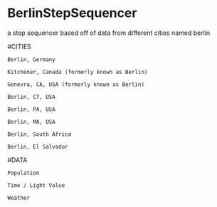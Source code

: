 BerlinStepSequencer
===================

a step sequencer based off of data from different cities named berlin


#CITIES

	Berlin, Germany
	
	Kitchener, Canada (formerly known as Berlin)

	Genevra, CA, USA (formerly known as Berlin)

	Berlin, CT, USA

	Berlin, PA, USA

	Berlin, MA, USA

	Berlin, South Africa

	Berlin, El Salvador

#DATA

	Population

	Time / Light Value

	Weather